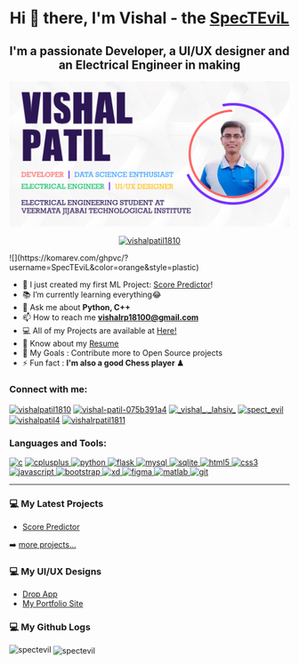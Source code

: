 <h1 align="center">Hi 👋 there, I'm Vishal - the <a href="https://github.com/SpecTEviL">SpecTEviL</a></h1>
<h2 align="center">I'm a passionate Developer, a UI/UX designer and an Electrical Engineer in making</h2>
<p><img src="https://github.com/SpecTEviL/SpecTEviL/blob/main/Dashboard%20Final.jpg" alt="SpecTEviL" /></p>

<p align="center"> <a href="https://twitter.com/vishalpatil1810" target="blank"><img src="https://img.shields.io/twitter/follow/vishalpatil1810?logo=twitter&style=for-the-badge" alt="vishalpatil1810" /></a></p>
![](https://komarev.com/ghpvc/?username=SpecTEviL&color=orange&style=plastic)

- 🥇 I just created my first ML Project: [Score Predictor](https://github.com/SpecTEviL/TSF-Grip-Task-1)!
- 📚 I’m currently learning everything😂
- 💬 Ask me about **Python, C++**
- 📫 How to reach me **vishalrp18100@gmail.com**
- 💻 All of my Projects are available at [Here!](https://github.com/SpecTEviL?tab=repositories)
- 📄 Know about my [Resume](https://bit.ly/Resume_VishalPatil)
- 🥅  My Goals : Contribute more to Open Source projects
- ⚡ Fun fact : **I'm also a good Chess player ♟**

<h3 align="left">Connect with me:</h3>
<p align="left">
<a href="https://twitter.com/vishalpatil1810" target="blank"><img align="center" src="https://cdn.jsdelivr.net/npm/simple-icons@3.0.1/icons/twitter.svg" alt="vishalpatil1810" height="30" width="40" /></a>
<a href="https://linkedin.com/in/vishal-patil-075b391a4" target="blank"><img align="center" src="https://cdn.jsdelivr.net/npm/simple-icons@3.0.1/icons/linkedin.svg" alt="vishal-patil-075b391a4" height="30" width="40" /></a>
<a href="https://instagram.com/_vishal_._lahsiv_" target="blank"><img align="center" src="https://cdn.jsdelivr.net/npm/simple-icons@3.0.1/icons/instagram.svg" alt="_vishal_._lahsiv_" height="30" width="40" /></a>
<a href="https://dribbble.com/spect_evil" target="blank"><img align="center" src="https://cdn.jsdelivr.net/npm/simple-icons@3.0.1/icons/dribbble.svg" alt="spect_evil" height="30" width="40" /></a>
<a href="https://www.behance.net/vishalpatil4" target="blank"><img align="center" src="https://cdn.jsdelivr.net/npm/simple-icons@3.0.1/icons/behance.svg" alt="vishalpatil4" height="30" width="40" /></a>
<a href="https://www.hackerrank.com/vishalrpatil1811" target="blank"><img align="center" src="https://cdn.jsdelivr.net/npm/simple-icons@3.0.1/icons/hackerrank.svg" alt="vishalrpatil1811" height="30" width="40" /></a>
</p>

### Languages and Tools:

<p align="left">
  <a href="https://www.cprogramming.com/" target="_blank"> <img src="https://devicons.github.io/devicon/devicon.git/icons/c/c-original.svg" alt="c" width="40" height="40"/></a>
  <a href="https://www.w3schools.com/cpp/" target="_blank"> <img src="https://devicons.github.io/devicon/devicon.git/icons/cplusplus/cplusplus-original.svg" alt="cplusplus" width="40" height="40"/> </a>
  <a href="https://www.python.org" target="_blank"> <img src="https://devicons.github.io/devicon/devicon.git/icons/python/python-original.svg" alt="python" width="40" height="40"/> </a>
  <a href="https://flask.palletsprojects.com/" target="_blank"> <img src="https://www.vectorlogo.zone/logos/pocoo_flask/pocoo_flask-icon.svg" alt="flask" width="40" height="40"/> </a>
  <a href="https://www.mysql.com/" target="_blank"> <img src="https://devicons.github.io/devicon/devicon.git/icons/mysql/mysql-original-wordmark.svg" alt="mysql" width="40" height="40"/> </a>
  <a href="https://www.sqlite.org/" target="_blank"> <img src="https://www.vectorlogo.zone/logos/sqlite/sqlite-icon.svg" alt="sqlite" width="40" height="40"/> </a>
  <a href="https://www.w3.org/html/" target="_blank"> <img src="https://devicons.github.io/devicon/devicon.git/icons/html5/html5-original-wordmark.svg" alt="html5" width="40" height="40"/> </a>
  <a href="https://www.w3schools.com/css/" target="_blank"> <img src="https://devicons.github.io/devicon/devicon.git/icons/css3/css3-original-wordmark.svg" alt="css3" width="40" height="40"/> </a>
  <a href="https://developer.mozilla.org/en-US/docs/Web/JavaScript" target="_blank"> <img src="https://devicons.github.io/devicon/devicon.git/icons/javascript/javascript-original.svg" alt="javascript" width="40" height="40"/> </a>
  <a href="https://getbootstrap.com" target="_blank"> <img src="https://devicons.github.io/devicon/devicon.git/icons/bootstrap/bootstrap-plain.svg" alt="bootstrap" width="40" height="40"/> </a>
  <a href="https://www.adobe.com/products/xd.html" target="_blank"> <img src="https://cdn.worldvectorlogo.com/logos/adobe-xd.svg" alt="xd" width="40" height="40"/> </a> 
  <a href="https://www.figma.com/" target="_blank"> <img src="https://www.vectorlogo.zone/logos/figma/figma-icon.svg" alt="figma" width="40" height="40"/> </a>     <a href="https://www.mathworks.com/" target="_blank"> <img src="https://raw.githubusercontent.com/simple-icons/simple-icons/master/icons/mathworks.svg" alt="matlab" width="40" height="40"/> </a>
  <a href="https://git-scm.com/" target="_blank"> <img src="https://www.vectorlogo.zone/logos/git-scm/git-scm-icon.svg" alt="git" width="40" height="40"/> </a>   
  </p>
  
---

### 💻 My Latest Projects

<!-- Projects:START -->
- [Score Predictor](https://github.com/SpecTEviL/TSF-Grip-Task-1)
<!-- Projects:END -->

➡️ [more projects...](https://github.com/SpecTEviL?tab=repositories)

### 💻 My UI/UX Designs

<!-- UI/UX:START -->
- [Drop App](https://github.com/SpecTEviL/TSF-Grip-Task-1)
- [My Portfolio Site](https://github.com/SpecTEviL/TSF-Grip-Task-1)
<!-- UI/UX:END -->

### 💻  My Github Logs

<p>&nbsp;<img align="center" src="https://github-readme-stats.vercel.app/api?username=spectevil&show_icons=true&locale=en" alt="spectevil" /><img align="left" src="https://github-readme-stats.vercel.app/api/top-langs?username=spectevil&show_icons=true&locale=en&layout=compact" alt="spectevil" /></p>
